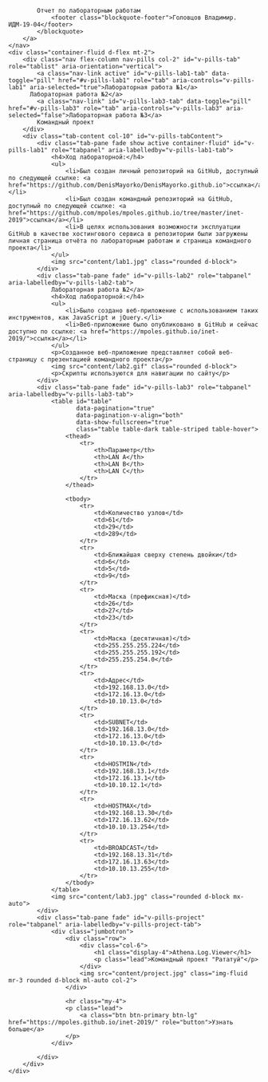 
            Отчет по лабораторным работам
                <footer class="blockquote-footer">Головцов Владимир. ИДМ-19-04</footer>
            </blockquote>
        </a>
    </nav>
    <div class="container-fluid d-flex mt-2">
        <div class="nav flex-column nav-pills col-2" id="v-pills-tab" role="tablist" aria-orientation="vertical">
            <a class="nav-link active" id="v-pills-lab1-tab" data-toggle="pill" href="#v-pills-lab1" role="tab" aria-controls="v-pills-lab1" aria-selected="true">Лабораторная работа №1</a>
          Лабораторная работа №2</a>
            <a class="nav-link" id="v-pills-lab3-tab" data-toggle="pill" href="#v-pills-lab3" role="tab" aria-controls="v-pills-lab3" aria-selected="false">Лабораторная работа №3</a>
            Командный проект
        </div>
        <div class="tab-content col-10" id="v-pills-tabContent">
            <div class="tab-pane fade show active container-fluid" id="v-pills-lab1" role="tabpanel" aria-labelledby="v-pills-lab1-tab">
                <h4>Ход лабораторной:</h4>
                <ul>
                    <li>Был создан личный репозиторий на GitHub, доступный по следующей ссылке: <a href="https://github.com/DenisMayorko/DenisMayorko.github.io">ссылка</a></li>
                    <li>Был создан командный репозиторий на GitHub, доступный по следующей ссылке: <a href="https://github.com/mpoles/mpoles.github.io/tree/master/inet-2019">ссылка</a></li>
                    <li>В целях использования возможности эксплуатции GitHub в качестве хостингового сервиса в репозитории были загружены личная страница отчёта по лабораторным работам и страница командного проекта</li>
                </ul>
                <img src="content/lab1.jpg" class="rounded d-block">
            </div>
            <div class="tab-pane fade" id="v-pills-lab2" role="tabpanel" aria-labelledby="v-pills-lab2-tab">
                Лабораторная работа №2</a>
                <h4>Ход лабораторной:</h4>
                <ul>
                    <li>Было создано веб-приложение с использованием таких инструментов, как JavaScript и jQuery.</li>
                    <li>Веб-приложение было опубликовано в GitHub и сейчас доступно по ссылке: <a href="https://mpoles.github.io/inet-2019/">ссылка</a></li>
                </ul>
                <p>Созданное веб-приложение представляет собой веб-страницу с презентацией командного проекта</p>
                <img src="content/lab2.gif" class="rounded d-block">
                <p>Скрипты используются для навигации по сайту</p>
            </div>
            <div class="tab-pane fade" id="v-pills-lab3" role="tabpanel" aria-labelledby="v-pills-lab3-tab">
                <table id="table"
                       data-pagination="true"
                       data-pagination-v-align="both"
                       data-show-fullscreen="true"
                       class="table table-dark table-striped table-hover">
                    <thead>
                        <tr>
                            <th>Параметр</th>
                            <th>LAN A</th>
                            <th>LAN B</th>
                            <th>LAN C</th>
                        </tr>
                    </thead>

                    <tbody>
                        <tr>
                            <td>Количество узлов</td>
                            <td>61</td>
                            <td>29</td>
                            <td>289</td>
                        </tr>
                        <tr>
                            <td>Ближайшая сверху степень двойки</td>
                            <td>6</td>
                            <td>5</td>
                            <td>9</td>
                        </tr>
                        <tr>
                            <td>Маска (префиксная)</td>
                            <td>26</td>
                            <td>27</td>
                            <td>23</td>
                        </tr>
                        <tr>
                            <td>Маска (десятичная)</td>
                            <td>255.255.255.224</td>
                            <td>255.255.255.192</td>
                            <td>255.255.254.0</td>
                        </tr>
                        <tr>
                            <td>Адрес</td>
                            <td>192.168.13.0</td>
                            <td>172.16.13.0</td>
                            <td>10.10.13.0</td>
                        </tr>
                        <tr>
                            <td>SUBNET</td>
                            <td>192.168.13.0</td>
                            <td>172.16.13.0</td>
                            <td>10.10.13.0</td>
                        </tr>
                        <tr>
                            <td>HOSTMIN</td>
                            <td>192.168.13.1</td>
                            <td>172.16.13.1</td>
                            <td>10.10.12.1</td>
                        </tr>
                        <tr>
                            <td>HOSTMAX</td>
                            <td>192.168.13.30</td>
                            <td>172.16.13.62</td>
                            <td>10.10.13.254</td>
                        </tr>
                        <tr>
                            <td>BROADCAST</td>
                            <td>192.168.13.31</td>
                            <td>172.16.13.63</td>
                            <td>10.10.13.255</td>
                        </tr>
                    </tbody>
                </table>
                <img src="content/lab3.jpg" class="rounded d-block mx-auto">
            </div>
            <div class="tab-pane fade" id="v-pills-project" role="tabpanel" aria-labelledby="v-pills-project-tab">
                <div class="jumbotron">
                    <div class="row">
                        <div class="col-6">
                            <h1 class="display-4">Athena.Log.Viewer</h1>
                            <p class="lead">Командный проект "Рататуй"</p>
                        </div>
                        <img src="content/project.jpg" class="img-fluid mr-3 rounded d-block ml-auto col-2">
                    </div>

                    <hr class="my-4">
                    <p class="lead">
                        <a class="btn btn-primary btn-lg" href="https://mpoles.github.io/inet-2019/" role="button">Узнать больше</a>
                    </p>
                </div>

            </div>
        </div>
    </div>
</body>
</html>

